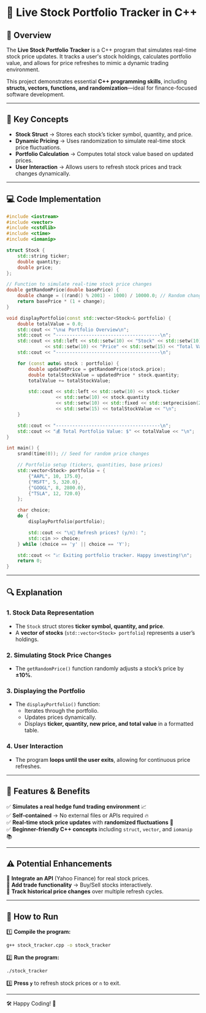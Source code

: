 # 📌 Live Stock Portfolio Tracker in C++  

## 📖 Overview  
The **Live Stock Portfolio Tracker** is a C++ program that simulates real-time stock price updates. It tracks a user's stock holdings, calculates portfolio value, and allows for price refreshes to mimic a dynamic trading environment.  

This project demonstrates essential **C++ programming skills**, including **structs, vectors, functions, and randomization**—ideal for finance-focused software development.  

---

## 📌 Key Concepts  
- **Stock Struct** → Stores each stock’s ticker symbol, quantity, and price.  
- **Dynamic Pricing** → Uses randomization to simulate real-time stock price fluctuations.  
- **Portfolio Calculation** → Computes total stock value based on updated prices.  
- **User Interaction** → Allows users to refresh stock prices and track changes dynamically.  

---

## 💻 Code Implementation  
```cpp
#include <iostream>
#include <vector>
#include <cstdlib>
#include <ctime>
#include <iomanip>

struct Stock {
    std::string ticker;
    double quantity;
    double price;
};

// Function to simulate real-time stock price changes
double getRandomPrice(double basePrice) {
    double change = ((rand() % 2001) - 1000) / 10000.0; // Random change between -10% and +10%
    return basePrice * (1 + change);
}

void displayPortfolio(const std::vector<Stock>& portfolio) {
    double totalValue = 0.0;
    std::cout << "\n📊 Portfolio Overview\n";
    std::cout << "--------------------------------------\n";
    std::cout << std::left << std::setw(10) << "Stock" << std::setw(10) << "Qty"
              << std::setw(10) << "Price" << std::setw(15) << "Total Value" << "\n";
    std::cout << "--------------------------------------\n";

    for (const auto& stock : portfolio) {
        double updatedPrice = getRandomPrice(stock.price);
        double totalStockValue = updatedPrice * stock.quantity;
        totalValue += totalStockValue;

        std::cout << std::left << std::setw(10) << stock.ticker
                  << std::setw(10) << stock.quantity
                  << std::setw(10) << std::fixed << std::setprecision(2) << updatedPrice
                  << std::setw(15) << totalStockValue << "\n";
    }

    std::cout << "--------------------------------------\n";
    std::cout << "💰 Total Portfolio Value: $" << totalValue << "\n";
}

int main() {
    srand(time(0)); // Seed for random price changes

    // Portfolio setup (tickers, quantities, base prices)
    std::vector<Stock> portfolio = {
        {"AAPL", 10, 175.0},
        {"MSFT", 5, 320.0},
        {"GOOGL", 8, 2800.0},
        {"TSLA", 12, 720.0}
    };

    char choice;
    do {
        displayPortfolio(portfolio);

        std::cout << "\n🔄 Refresh prices? (y/n): ";
        std::cin >> choice;
    } while (choice == 'y' || choice == 'Y');

    std::cout << "📈 Exiting portfolio tracker. Happy investing!\n";
    return 0;
}
```

---

## 🔍 Explanation  
### **1. Stock Data Representation**  
- The `Stock` struct stores **ticker symbol, quantity, and price**.  
- A **vector of stocks** (`std::vector<Stock> portfolio`) represents a user’s holdings.  

### **2. Simulating Stock Price Changes**  
- The `getRandomPrice()` function randomly adjusts a stock’s price by **±10%**.  

### **3. Displaying the Portfolio**  
- The `displayPortfolio()` function:  
  - Iterates through the portfolio.  
  - Updates prices dynamically.  
  - Displays **ticker, quantity, new price, and total value** in a formatted table.  

### **4. User Interaction**  
- The program **loops until the user exits**, allowing for continuous price refreshes.  

---

## 🚀 Features & Benefits  
✅ **Simulates a real hedge fund trading environment** 📈  
✅ **Self-contained** → No external files or APIs required 🔥  
✅ **Real-time stock price updates** with **randomized fluctuations** 🔄  
✅ **Beginner-friendly C++ concepts** including `struct`, `vector`, and `iomanip` 📚  

---

## ⚠️ Potential Enhancements  
🔹 **Integrate an API** (Yahoo Finance) for real stock prices.  
🔹 **Add trade functionality** → Buy/Sell stocks interactively.  
🔹 **Track historical price changes** over multiple refresh cycles.  

---

## 🎯 How to Run  
1️⃣ **Compile the program:**  
```sh
g++ stock_tracker.cpp -o stock_tracker
```
2️⃣ **Run the program:**  
```sh
./stock_tracker
```
3️⃣ **Press `y`** to refresh stock prices or `n` to exit.  

---

🛠️ Happy Coding! 🚀